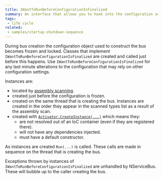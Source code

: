 ```yaml
---
title: IWantToRunBeforeConfigurationIsFinalized
summary: An interface that allows you to hook into the configuration sequence of NServiceBus
tags: 
 - life cycle
related:
 - samples/startup-shutdown-sequence
---
```


During bus creation the configuration object used to construct the bus becomes frozen and locked. Classes that implement `IWantToRunBeforeConfigurationIsFinalized` are created and called just before this happens. Use `IWantToRunBeforeConfigurationIsFinalized` for any last minute alterations to the configuration that may rely on other configuration settings. 

Instances are:
* located by [assembly scanning](/nservicebus/hosting/assembly-scanning.md).
* created just before the configuration is frozen.
* created on the same thread that is creating the bus. Instances are created in the order they appear in the scanned types list as a result of the assembly scan.
* created with [`Activator.CreateInstance(...)`](https://msdn.microsoft.com/en-us/library/system.activator.createinstance) which means they:
  * are not resolved out of an IoC container (even if they are registered there).
  * will not have any dependencies injected.
  * must have a default constructor.

As instances are created `Run(...)` is called. These calls are made in sequence on the thread that is creating the bus.

Exceptions thrown by instances of `IWantToRunBeforeConfigurationIsFinalized` are unhandled by NServiceBus. These will bubble up to the caller creating the bus.

<!-- import lifecycle-iwanttorunbeforeconfigurationisfinalized -->
